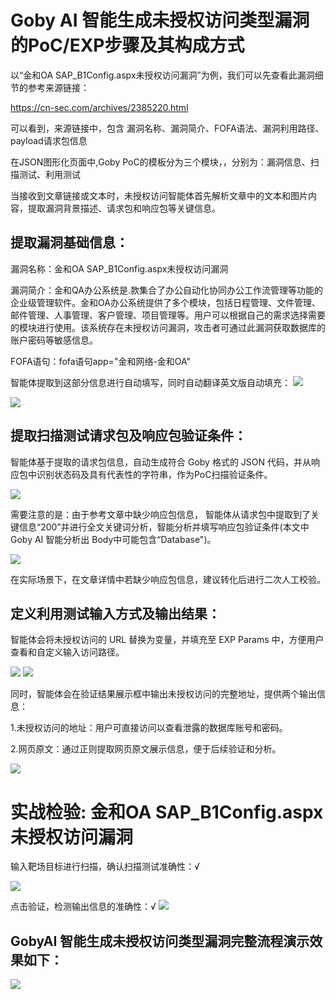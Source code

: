 # Goby AI 智能生成未授权访问类型漏洞的PoC/EXP步骤及其构成方式

以“金和OA SAP_B1Config.aspx未授权访问漏洞”为例，我们可以先查看此漏洞细节的参考来源链接：

https://cn-sec.com/archives/2385220.html

可以看到，来源链接中，包含 漏洞名称、漏洞简介、FOFA语法、漏洞利用路径、payload请求包信息

在JSON图形化页面中,Goby PoC的模板分为三个模块，，分别为：漏洞信息、扫描测试、利用测试

当接收到文章链接或文本时，未授权访问智能体首先解析文章中的文本和图片内容，提取漏洞背景描述、请求包和响应包等关键信息。

## 提取漏洞基础信息：
漏洞名称：金和OA SAP_B1Config.aspx未授权访问漏洞

漏洞简介：金和QA办公系统是.款集合了办公自动化协同办公工作流管理等功能的企业级管理软件。金和OA办公系统提供了多个模块，包括日程管理、文件管理、邮件管理、人事管理、客户管理、项目管理等。用户可以根据自己的需求选择需要的模块进行使用。该系统存在未授权访问漏洞，攻击者可通过此漏洞获取数据库的账户密码等敏感信息。

FOFA语句：fofa语句app="金和网络-金和OA"

智能体提取到这部分信息进行自动填写，同时自动翻译英文版自动填充：
**![](https://s3.bmp.ovh/imgs/2024/12/12/3abaca448a87a90a.png)**

**![](https://s3.bmp.ovh/imgs/2024/12/12/be9c31efa4e4f819.png)**


## 提取扫描测试请求包及响应包验证条件：

智能体基于提取的请求包信息，自动生成符合 Goby 格式的 JSON 代码，并从响应包中识别状态码及具有代表性的字符串，作为PoC扫描验证条件。

**![](https://s3.bmp.ovh/imgs/2024/12/12/a30ad4c94c533906.png)**

需要注意的是：由于参考文章中缺少响应包信息， 智能体从请求包中提取到了关键信息“200”并进行全文关键词分析，智能分析并填写响应包验证条件(本文中Goby AI 智能分析出 Body中可能包含“Database")。

**![](https://s3.bmp.ovh/imgs/2024/12/13/aab48d0a28fc3198.png)**

在实际场景下，在文章详情中若缺少响应包信息，建议转化后进行二次人工校验。


## 定义利用测试输入方式及输出结果：

智能体会将未授权访问的 URL 替换为变量，并填充至 EXP Params 中，方便用户查看和自定义输入访问路径。

**![](https://s3.bmp.ovh/imgs/2024/12/12/99b5df8e8859845c.png)**
**![](https://s3.bmp.ovh/imgs/2024/12/12/d54300ea528139d4.png)**

同时，智能体会在验证结果展示框中输出未授权访问的完整地址，提供两个输出信息：

1.未授权访问的地址：用户可直接访问以查看泄露的数据库账号和密码。

2.网页原文：通过正则提取网页原文展示信息，便于后续验证和分析。

**![](https://s3.bmp.ovh/imgs/2024/12/12/144cc71adce137d8.png)**


# 实战检验: 金和OA SAP_B1Config.aspx 未授权访问漏洞

输入靶场目标进行扫描，确认扫描测试准确性：√

**![](https://s3.bmp.ovh/imgs/2024/12/12/7cc3d0ca4af5fcf3.png)**

点击验证，检测输出信息的准确性：√
**![](https://s3.bmp.ovh/imgs/2024/12/13/4c5ce965cc254fc3.png)**


## GobyAI 智能生成未授权访问类型漏洞完整流程演示效果如下：

**![](https://s3.bmp.ovh/imgs/2024/12/16/dccb084f5060efbe.gif)**


